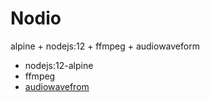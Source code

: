 # Nodio

alpine + nodejs:12 + ffmpeg + audiowaveform

* nodejs:12-alpine
* ffmpeg
* [audiowavefrom](https://github.com/bbc/audiowaveform)

